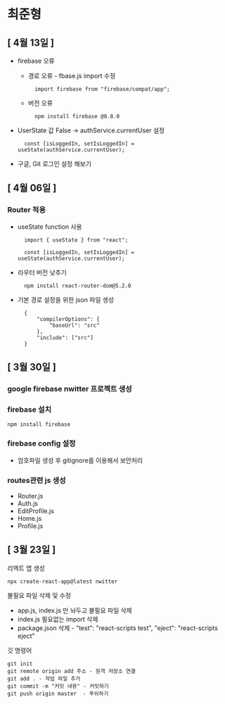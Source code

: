 # 최준형
## [ 4월 13일 ]
- firebase 오류
    - 경로 오류 - fbase.js import 수정

            import firebase from "firebase/compat/app";

    - 버전 오류

            npm install firebase @8.8.0

- UserState 값 False -> authService.currentUser 설정

        const [isLoggedIn, setIsLoggedIn] = useState(authService.currentUser);
- 구글, Git 로그인 설정 해보기
## [ 4월 06일 ]
### Router 적용
- useState function 사용
    
        import { useState } from "react";

        const [isLoggedIn, setIsLoggedIn] = useState(authService.currentUser);

- 라우터 버전 낮추기

        npm install react-router-dom@5.2.0

- 기본 경로 설정을 위한 json 파일 생성
 
        {
            "compilerOptions": {
                "baseUrl": "src"
            },
            "include": ["src"]
        }


## [ 3월 30일 ]
### google firebase nwitter 프로젝트 생성 

### firebase 설치

    npm install firebase

### firebase config 설정

- 암호파일 생성 후 gitignore를 이용해서 보안처리

### routes관련 js 생성
 - Router.js
 - Auth.js
 - EditProfile.js
 - Home.js
 - Profile.js

## [ 3월 23일 ] 

리엑트 앱 생성

    npx create-react-app@latest nwitter

불필요 파일 삭제 및 수정
- app.js, index.js 만 놔두고 불필요 파일 삭제
- index.js 필요없는 import 삭제
- package.json 삭제 -
    "test": "react-scripts test",
    "eject": "react-scripts eject"

    
깃 명령어

    git init 
    git remote origin add 주소 - 원격 저장소 연결
    git add . - 작업 파일 추가
    git commit -m "커밋 내용" - 커밋하기
    git push origin master  - 푸쉬하기